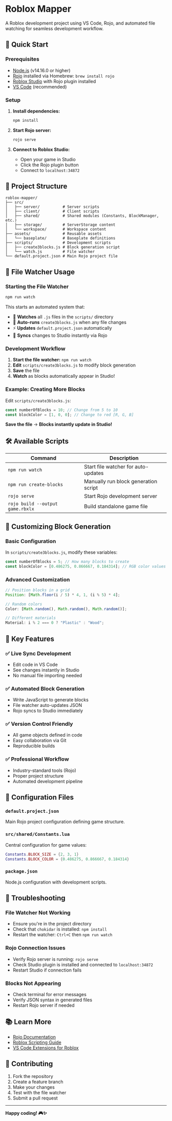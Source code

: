 # Roblox Mapper

A Roblox development project using VS Code, Rojo, and automated file watching for seamless development workflow.

## 🚀 Quick Start

### Prerequisites

- [Node.js](https://nodejs.org/) (v14.16.0 or higher)
- [Rojo](https://rojo.space/) installed via Homebrew: `brew install rojo`
- [Roblox Studio](https://www.roblox.com/create) with Rojo plugin installed
- [VS Code](https://code.visualstudio.com/) (recommended)

### Setup

1. **Install dependencies:**

   ```bash
   npm install
   ```

2. **Start Rojo server:**

   ```bash
   rojo serve
   ```

3. **Connect to Roblox Studio:**
   - Open your game in Studio
   - Click the Rojo plugin button
   - Connect to `localhost:34872`

## 📁 Project Structure

```
roblox-mapper/
├── src/
│   ├── server/          # Server scripts
│   ├── client/          # Client scripts
│   ├── shared/          # Shared modules (Constants, BlockManager, etc.)
│   ├── storage/         # ServerStorage content
│   └── workspace/       # Workspace content
├── assets/              # Reusable assets
│   └── baseplate/       # Baseplate definitions
├── scripts/             # Development scripts
│   ├── create3blocks.js # Block generation script
│   └── watch.js         # File watcher
└── default.project.json # Main Rojo project file
```

## 🔄 File Watcher Usage

### Starting the File Watcher

```bash
npm run watch
```

This starts an automated system that:

- 👀 **Watches** all `.js` files in the `scripts/` directory
- 🔄 **Auto-runs** `create3blocks.js` when any file changes
- ⚡ **Updates** `default.project.json` automatically
- 🎯 **Syncs** changes to Studio instantly via Rojo

### Development Workflow

1. **Start the file watcher:** `npm run watch`
2. **Edit** `scripts/create3blocks.js` to modify block generation
3. **Save** the file
4. **Watch** as blocks automatically appear in Studio!

### Example: Creating More Blocks

Edit `scripts/create3blocks.js`:

```javascript
const numberOfBlocks = 10; // Change from 5 to 10
const blockColor = [1, 0, 0]; // Change to red [R, G, B]
```

**Save the file** → **Blocks instantly update in Studio!**

## 🛠️ Available Scripts

| Command                          | Description                          |
| -------------------------------- | ------------------------------------ |
| `npm run watch`                  | Start file watcher for auto-updates  |
| `npm run create-blocks`          | Manually run block generation script |
| `rojo serve`                     | Start Rojo development server        |
| `rojo build --output game.rbxlx` | Build standalone game file           |

## 📝 Customizing Block Generation

### Basic Configuration

In `scripts/create3blocks.js`, modify these variables:

```javascript
const numberOfBlocks = 5; // How many blocks to create
const blockColor = [0.486275, 0.866667, 0.184314]; // RGB color values
```

### Advanced Customization

```javascript
// Position blocks in a grid
Position: [Math.floor(i / 5) * 4, 1, (i % 5) * 4];

// Random colors
Color: [Math.random(), Math.random(), Math.random()];

// Different materials
Material: i % 2 === 0 ? "Plastic" : "Wood";
```

## 🎯 Key Features

### ✅ **Live Sync Development**

- Edit code in VS Code
- See changes instantly in Studio
- No manual file importing needed

### ✅ **Automated Block Generation**

- Write JavaScript to generate blocks
- File watcher auto-updates JSON
- Rojo syncs to Studio immediately

### ✅ **Version Control Friendly**

- All game objects defined in code
- Easy collaboration via Git
- Reproducible builds

### ✅ **Professional Workflow**

- Industry-standard tools (Rojo)
- Proper project structure
- Automated development pipeline

## 🔧 Configuration Files

### `default.project.json`

Main Rojo project configuration defining game structure.

### `src/shared/Constants.lua`

Central configuration for game values:

```lua
Constants.BLOCK_SIZE = {2, 3, 1}
Constants.BLOCK_COLOR = {0.486275, 0.866667, 0.184314}
```

### `package.json`

Node.js configuration with development scripts.

## 🐛 Troubleshooting

### File Watcher Not Working

- Ensure you're in the project directory
- Check that `chokidar` is installed: `npm install`
- Restart the watcher: `Ctrl+C` then `npm run watch`

### Rojo Connection Issues

- Verify Rojo server is running: `rojo serve`
- Check Studio plugin is installed and connected to `localhost:34872`
- Restart Studio if connection fails

### Blocks Not Appearing

- Check terminal for error messages
- Verify JSON syntax in generated files
- Restart Rojo server if needed

## 📚 Learn More

- [Rojo Documentation](https://rojo.space/docs/)
- [Roblox Scripting Guide](https://developer.roblox.com/en-us/learn-roblox/all-tutorials)
- [VS Code Extensions for Roblox](https://marketplace.visualstudio.com/search?term=roblox&target=VSCode)

## 🤝 Contributing

1. Fork the repository
2. Create a feature branch
3. Make your changes
4. Test with the file watcher
5. Submit a pull request

---

**Happy coding! 🎮✨**
